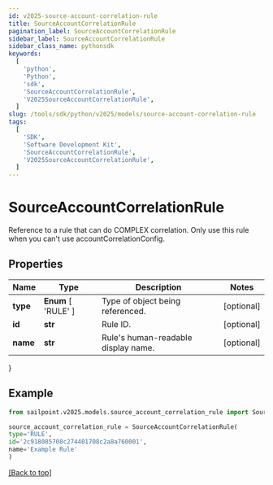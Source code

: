 ```yaml
---
id: v2025-source-account-correlation-rule
title: SourceAccountCorrelationRule
pagination_label: SourceAccountCorrelationRule
sidebar_label: SourceAccountCorrelationRule
sidebar_class_name: pythonsdk
keywords:
  [
    'python',
    'Python',
    'sdk',
    'SourceAccountCorrelationRule',
    'V2025SourceAccountCorrelationRule',
  ]
slug: /tools/sdk/python/v2025/models/source-account-correlation-rule
tags:
  [
    'SDK',
    'Software Development Kit',
    'SourceAccountCorrelationRule',
    'V2025SourceAccountCorrelationRule',
  ]
---
```


# SourceAccountCorrelationRule

Reference to a rule that can do COMPLEX correlation. Only use this rule when you can't use accountCorrelationConfig.

## Properties

| Name | Type | Description | Notes |
| --- | --- | --- | --- |
| **type** | **Enum** [ 'RULE' ] | Type of object being referenced. | [optional] |
| **id** | **str** | Rule ID. | [optional] |
| **name** | **str** | Rule's human-readable display name. | [optional] |

}

## Example

```python
from sailpoint.v2025.models.source_account_correlation_rule import SourceAccountCorrelationRule

source_account_correlation_rule = SourceAccountCorrelationRule(
type='RULE',
id='2c918085708c274401708c2a8a760001',
name='Example Rule'
)

```

[[Back to top]](#)

